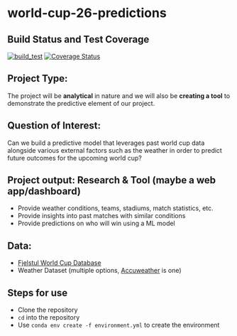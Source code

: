 # world-cup-26-predictions
## Build Status and Test Coverage
[![build_test](https://github.com/KPfeil25/world-cup-26-predictions/actions/workflows/build_test.yml/badge.svg?branch=main)](https://github.com/KPfeil25/world-cup-26-predictions/actions/workflows/build_test.yml)
[![Coverage Status](https://coveralls.io/repos/github/KPfeil25/world-cup-26-predictions/badge.svg)](https://coveralls.io/github/KPfeil25/world-cup-26-predictions)

## Project Type:
The project will be **analytical** in nature and we will also be **creating a tool** to demonstrate the predictive element of our project.

## Question of Interest:
Can we build a predictive model that leverages past world cup data alongside various external factors such as the weather in order to predict future outcomes for the upcoming world cup?

## Project output: Research & Tool (maybe a web app/dashboard)
- Provide weather conditions, teams, stadiums, match statistics, etc. 
- Provide insights into past matches with similar conditions
- Provide predictions on who will win using a ML model

## Data:
- [Fjelstul World Cup Database](https://github.com/jfjelstul/worldcup)
- Weather Dataset (multiple options, [Accuweather](https://www.accuweather.com/en/us/seattle/98104/february-weather/351409) is one)

## Steps for use
- Clone the repository
- `cd` into the repository
- Use `conda env create -f environment.yml` to create the environment
